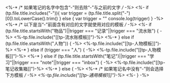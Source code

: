 <%-* /* 如果笔记的名字中包含“-”则去除“-”与之前的文字 */ -%>
<%-* 
if (tp.file.title.includes("-")){
	var trigger = (tp.file.title.split("-")[0]).toLowerCase().trim()
} else {
	var trigger = ""
	console.log(trigger)
} -%>
<%-* /* 以下是当“-”前面含有对应的文字就使用对应的模板 */ -%>
<%-* if (tp.file.title.startsWith("物品")||trigger === "记录"||trigger === "流水账") { -%>
<%-tp.file.include("[[tp-流水账模板]]")-%>
<%-* } else if (tp.file.title.startsWith("人物")) { -%>
<%-tp.file.include("[[tp-人物模板]]")-%>
<%-* } else if (trigger === "人") { -%>
<%-tp.file.include("[[tp-人物模板]]")-%>
<%-* } else if (tp.file.title.startsWith("笔记")||trigger === "学习"||trigger === "note"||trigger === "inbox") {  -%>
<%-tp.file.include("[[tp-笔记收集箱]]")-%>
<%-* } else { -%>
<%-* /* 如果笔记名中没有“-”则会选择下方模板 */ -%>
<%-tp.file.include("[[tp-通用模板1]]")-%>
<%-* } -%>


